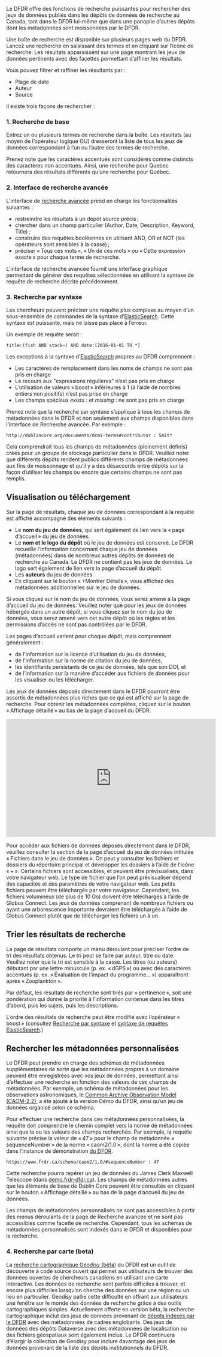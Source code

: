 Le DFDR offre des fonctions de recherche puissantes pour rechercher des jeux de données publiés dans les dépôts de données de recherche au Canada, tant dans le DFDR lui-même que dans une panoplie d’autres dépôts dont les métadonnées sont moissonnées par le DFDR.

Une boîte de recherche est disponible sur plusieurs pages web du DFDR. Lancez une recherche en saisissant des termes et en cliquant sur l’icône de recherche. Les résultats apparaissent sur une page montrant les jeux de données pertinents avec des facettes permettant d’affiner les résultats.

Vous pouvez filtrer et raffiner les résultants par :

* Plage de date
* Auteur
* Source

Il existe trois façons de rechercher :

### 1. Recherche de base
Entrez un ou plusieurs termes de recherche dans la boîte. Les résultats (au moyen de l’opérateur logique OU) dresseront la liste de tous les jeux de données correspondant à l’un ou l’autre des termes de recherche.

Prenez note que les caractères accentués sont considérés comme distincts des caractères non accentués. Ainsi, une recherche pour Quebec retournera des résultats différents qu’une recherche pour Québec.

### 2. Interface de recherche avancée
L’interface de [recherche avancée](https://www.frdr-dfdr.ca/discover/html/adv-search.html?lang=fr) prend en charge les fonctionnalités suivantes :

* restreindre les résultats à un dépôt source précis ;
* chercher dans un champ particulier (Author, Date, Description, Keyword, Title) ;
* construire des requêtes booléennes en utilisant AND, OR et NOT (les opérateurs sont sensibles à la casse) ;
* préciser « Tous ces mots », « Un de ces mots » ou « Cette expression exacte » pour chaque terme de recherche.

L’interface de recherche avancée fournit une interface graphique permettant de générer des requêtes sélectionnées en utilisant la syntaxe de requête de recherche décrite précédemment.

### 3. Recherche par syntaxe
Les chercheurs peuvent préciser une requête plus complexe au moyen d’un sous-ensemble de commandes de la syntaxe d’[ElasticSearch](https://www.elastic.co/guide/en/elasticsearch/reference/current/query-dsl-query-string-query.html#query-string-syntax). Cette syntaxe est puissante, mais ne laisse pas place à l’erreur.

Un exemple de requête serait :

```
title:(fish AND stock~) AND date:[2016-01-01 TO *]
```

Les exceptions à la syntaxe d’[ElasticSearch](https://www.elastic.co/guide/en/elasticsearch/reference/current/query-dsl-query-string-query.html#query-string-syntax) propres au DFDR comprennent :

* Les caractères de remplacement dans les noms de champs ne sont pas pris en charge
* Le recours aux "expressions régulières" n’est pas pris en charge
* L’utilisation de valeurs « boost » inférieures à 1 (à l’aide de nombres entiers non positifs) n’est pas prise en charge
* Les champs spéciaux _exists_ : et _missing_ : ne sont pas pris en charge

Prenez note que la recherche par syntaxe s’applique à tous les champs de métadonnées dans le DFDR et non seulement aux champs disponibles dans l’interface de Recherche avancée. Par exemple :

```
http://dublincore.org/documents/dcmi-terms#contributor : Smit*
```

Cela comprendrait tous les champs de métadonnées (pleinement définis) créés pour un groupe de stockage particulier dans le DFDR. Veuillez noter que différents dépôts rendent publics différents champs de métadonnées aux fins de moissonnage et qu’il y a des désaccords entre dépôts sur la façon d’utiliser les champs ou encore que certains champs ne sont pas remplis.

## Visualisation ou téléchargement
Sur la page de résultats, chaque jeu de données correspondant à la requête est affiché accompagné des éléments suivants :

* Le **nom du jeu de données**, qui sert également de lien vers la « page d’accueil » du jeu de données.
* Le **nom et le logo du dépôt** où le jeu de données est conservé. Le DFDR recueille l’information concernant chaque jeu de données (métadonnées) dans de nombreux autres dépôts de données de recherche au Canada. Le DFDR ne contient pas les jeux de données. Le logo sert également de lien vers la page d’accueil du dépôt.
* Les **auteurs** du jeu de données
* En cliquant sur le bouton « +Montrer Détails », vous affichez des métadonnées additionnelles sur le jeu de données.

Si vous cliquez sur le nom du jeu de données, vous serez amené à la page d’accueil du jeu de données. Veuillez noter que pour les jeux de données hébergés dans un autre dépôt, si vous cliquez sur le nom du jeu de données, vous serez amené vers cet autre dépôt où les règles et les permissions d’accès ne sont pas contrôlées par le DFDR.

Les pages d’accueil varient pour chaque dépôt, mais comprennent généralement :

* de l’information sur la licence d’utilisation du jeu de données,
* de l’information sur la norme de citation du jeu de données,
* les identifiants persistants de ce jeu de données, tels que son DOI, et
* de l’information sur la manière d’accéder aux fichiers de données pour les visualiser ou les télécharger.

Les jeux de données déposés directement dans le DFDR pourront être assortis de métadonnées plus riches que ce qui est affiché sur la page de recherche. Pour obtenir les métadonnées complètes, cliquez sur le bouton « Affichage détaillé » au bas de la page d’accueil du DFDR.

<p style="text-align: center;"><iframe src="https://www.youtube.com/embed/PvmFxQyMPlQ?list=PLX9EpizS4A0suoSV2N0nn9parl96xHPkz&index=2&list=PLX9EpizS4A0suoSV2N0nn9parl96xHPkz&index=3?cc_lang_pref=fr&cc_load_policy=1" width="560" height="315" frameborder="0" allowfullscreen="allowfullscreen"></iframe></p>

Pour accéder aux fichiers de données déposés directement dans le DFDR, veuillez consulter la section de la page d’accueil du jeu de données intitulée « Fichiers dans le jeu de données ». On peut y consulter les fichiers et dossiers du répertoire principal et développer les dossiers à l’aide de l’icône « + ». Certains fichiers sont accessibles, et peuvent être prévisualisés, dans votre navigateur web. Le type de fichier que l’on peut prévisualiser dépend des capacités et des paramètres de votre navigateur web. Les petits fichiers peuvent être téléchargés par votre navigateur. Cependant, les fichiers volumineux (de plus de 10 Go) doivent être téléchargés à l’aide de Globus Connect. Les jeux de données comprenant de nombreux fichiers ou ayant une arborescence importante devraient être téléchargés à l’aide de Globus Connect plutôt que de télécharger les fichiers un à un.

## Trier les résultats de recherche
La page de résultats comporte un menu déroulant pour préciser l’ordre de tri des résultats obtenus. Le tri peut se faire par auteur, titre ou date. Veuillez noter que le tri est sensible à la casse. Les titres (ou auteurs) débutant par une lettre minuscule (p. ex. « dGPS ») ou avec des caractères accentués (p. ex. « Évaluation de l’impact du programme... ») apparaîtront après « Zooplankton ».

Par défaut, les résultats de recherche sont triés par « pertinence », soit une pondération qui donne la priorité à l’information contenue dans les titres d’abord, puis les sujets, puis les descriptions.

L’ordre des résultats de recherche peut être modifié avec l’opérateur « boost » (consultez [Recherche par syntaxe](recherche.md#3-recherche-par-syntaxe) et [syntaxe de requêtes ElasticSearch](https://www.elastic.co/guide/en/elasticsearch/reference/current/query-dsl-query-string-query.html#query-string-syntax).)

## Rechercher les métadonnées personnalisées
Le DFDR peut prendre en charge des schémas de métadonnées supplémentaires de sorte que les métadonnées propres à un domaine peuvent être enregistrées avec vos jeux de données, permettant ainsi d’effectuer une recherche en fonction des valeurs de ces champs de métadonnées. Par exemple, un schéma de métadonnées pour les observations astronomiques, le [Common Archive Observation Model (CAOM-2.2)](http://www.cadc-ccda.hia-iha.nrc-cnrc.gc.ca/caom2/), a été ajouté à la version Démo du DFDR, ainsi qu’un jeu de données organisé selon ce schéma.

Pour effectuer une recherche dans ces métadonnées personnalisées, la requête doit comprendre le chemin complet vers la norme de métadonnées ainsi que la ou les valeurs des champs recherchés. Par exemple, la requête suivante précise la valeur de « 47 » pour le champ de métadonnée « sequenceNumber » de la norme « caom2/1.0 », dont la norme a été copiée dans l’instance de démonstration [du DFDR](http://demo.frdr-dfdr.ca/).

```
https://www.frdr.ca/schema/caom2/1.0/#sequenceNumber : 47
```

Cette recherche pourra repérer un jeu de données du James Clerk Maxwell Telescope (dans [demo.frdr-dfdr.ca](https://demo.frdr-dfdr.ca/)). Les champs de métadonnées autres que les éléments de base de Dublin Core peuvent être consultés en cliquant sur le bouton « Affichage détaillé » au bas de la page d’accueil du jeu de données.

Les champs de métadonnées personnalisés ne sont pas accessibles à partir des menus déroulants de la page de Recherche avancée et ne sont pas accessibles comme facette de recherche. Cependant, tous les schémas de métadonnées personnalisés sont indexés dans le DFDR et disponibles pour la recherche.

### 4. Recherche par carte (beta)
La [recherche cartographique Geodisy (bêta)](https://geo.frdr-dfdr.ca/) du DFDR est un outil de découverte à code source ouvert qui permet aux utilisateurs de trouver des données ouvertes de chercheurs canadiens en utilisant une carte interactive. Les données de recherche sont parfois difficiles à trouver, et encore plus difficiles lorsqu’on cherche des données sur une région ou un lieu en particulier. Geodisy pallie cette difficulté en offrant aux utilisateurs une fenêtre sur le monde des données de recherche grâce à des outils cartographiques simples. Actuellement offerte en version bêta, la recherche cartographique inclut des jeux de données provenant de [dépôts indexés par le DFDR](https://www.frdr-dfdr.ca/discover/html/repository-list.html?lang=fr) avec des métadonnées de cadres englobants. Des jeux de données des dépôts Dataverse avec des métadonnées de localisation ou des fichiers géospatiaux sont également inclus. Le DFDR continuera d’élargir la collection de Geodisy pour inclure davantage des jeux de données provenant de la liste des dépôts institutionnels du DFDR.
